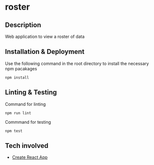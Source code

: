 # roster

## Description
Web application to view a roster of data

## Installation & Deployment
Use the following command in the root directory to install the necessary npm pacakages
    
    npm install

## Linting & Testing
Command for linting

    npm run lint

Commmand for testing

    npm test


## Tech involved
- [Create React App](https://reactjs.org/docs/create-a-new-react-app.html)
